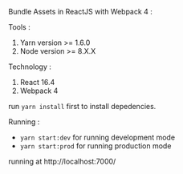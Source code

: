 Bundle Assets in ReactJS with Webpack 4 :

Tools :
1. Yarn version >= 1.6.0
2. Node version >= 8.X.X

Technology :
1. React 16.4
2. Webpack 4

run `yarn install` first to install depedencies.

Running :
- `yarn start:dev` for running development mode
- `yarn start:prod` for running production mode

running at http://localhost:7000/
